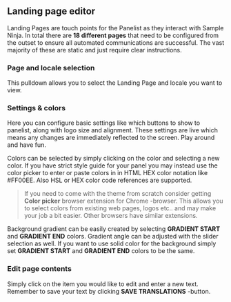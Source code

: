 ## Landing page editor

Landing Pages are touch points for the Panelist as they interact with Sample Ninja. In total there are **18 different pages** that need to be configured from the outset to ensure all automated communications are successful. The vast majority of these are static and just require clear instructions. 

### Page and locale selection
This pulldown allows you to select the Landing Page and locale you want to view.

### Settings & colors

Here you can configure basic settings like which buttons to show to panelist, along with logo size and alignment. These settings are live which means any changes are immediately reflected to the screen. Play around and have fun.

Colors can be selected by simply clicking on the color and selecting a new color. If you have strict style guide for your panel you may instead use the color picker to enter or paste colors in in HTML HEX color notation like #FF00EE. Also HSL or HEX color code references are supported.

> If you need to come with the theme from scratch consider getting **Color picker** browser extension for Chrome -browser. This allows you to select colors from existing web pages, logos etc.. and may make your job a bit easier. Other browsers have similar extensions.

Background gradient can be easily created by selecting **GRADIENT START** and **GRADIENT END** colors. Gradient angle can be adjusted with the slider selection as well. If you want to use solid color for the background simply set **GRADIENT START** and **GRADIENT END** colors to be the same.

### Edit page contents

Simply click on the item you would like to edit and enter a new text. Remember to save your text by clicking **SAVE TRANSLATIONS** -button.
